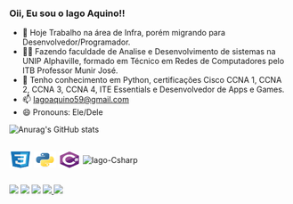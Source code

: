 ### Oii, Eu sou o Iago Aquino!! 

- 🔭 Hoje Trabalho na área de Infra, porém migrando para Desenvolvedor/Programador. 
- 👨‍🎓 Fazendo faculdade de Analise e Desenvolvimento de sistemas na UNIP Alphaville, formado em Técnico em Redes de Computadores pelo ITB Professor Munir José.
- 🚀 Tenho conhecimento em Python, certificações Cisco CCNA 1, CCNA 2, CCNA 3, CCNA 4, ITE Essentials e Desenvolvedor de Apps e Games.
- 📫 Iagoaquino59@gmail.com
- 😄 Pronouns: Ele/Dele

![Anurag's GitHub stats](https://github-readme-stats.vercel.app/api?username=Iago-Aquino&show_icons=true&theme=radical)

<div style="display: inline_block"><br>
 
  <img align="center" alt="Iago-CSS" height="30" width="40" src="https://raw.githubusercontent.com/devicons/devicon/master/icons/css3/css3-original.svg">
  <img align="center" alt="Iago-Python" height="30" width="40" src="https://raw.githubusercontent.com/devicons/devicon/master/icons/python/python-original.svg">
  <img align="center" alt="Iago-Csharp" height="30" width="40" src="https://raw.githubusercontent.com/devicons/devicon/master/icons/csharp/csharp-original.svg">
  <img align="center" alt="Iago-Csharp" height="30" width="40" src="https://cdn.jsdelivr.net/gh/devicons/devicon/icons/c/c-original.svg" />
</div>         
 
  ##
  
  <a href="https://www.instagram.com/iag.aquino/" target="_blank"><img src="https://img.shields.io/badge/-Instagram-%23E4405F?style=for-the-badge&logo=instagram&logoColor=white" target="_blank"></a>
  <a href = "mailto:iagoaquino59@gmail.com"><img src="https://img.shields.io/badge/-Gmail-%23333?style=for-the-badge&logo=gmail&logoColor=white" target="_blank"></a>
  <a href="https://www.linkedin.com/in/iagoaquino-nicolau" target="_blank"><img src="https://img.shields.io/badge/-LinkedIn-%230077B5?style=for-the-badge&logo=linkedin&logoColor=white" target="_blank"></a> 
  <a href="https://www.facebook.com/profile.php?id=100015687880765"><img src="https://img.shields.io/badge/Facebook-1877F2?style=for-the-badge&logo=facebook&logoColor=white">
   <a href="https://api.whatsapp.com/send?phone=5511997836978&text=Oii,%20tudo%20bem?%20Peguei%20seu%20contato%20no%20GitHub"><img src="https://img.shields.io/badge/WhatsApp-25D366?style=for-the-badge&logo=whatsapp&logoColor=white">
  
